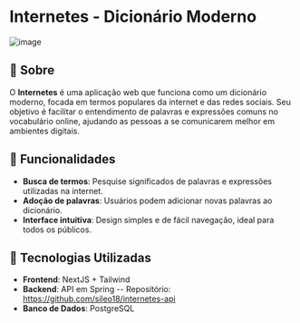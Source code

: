 # Internetes - Dicionário Moderno

![image](https://github.com/user-attachments/assets/72fb1c8e-dcfe-454e-9644-b57a98b5075f)
## 📖 Sobre

O **Internetes** é uma aplicação web que funciona como um dicionário moderno, focada em termos populares da internet e das redes sociais. Seu objetivo é facilitar o entendimento de palavras e expressões comuns no vocabulário online, ajudando as pessoas a se comunicarem melhor em ambientes digitais.

## 🚀 Funcionalidades

- **Busca de termos**: Pesquise significados de palavras e expressões utilizadas na internet.
- **Adoção de palavras**: Usuários podem adicionar novas palavras ao dicionário.
- **Interface intuitiva**: Design simples e de fácil navegação, ideal para todos os públicos.

## 🔧 Tecnologias Utilizadas

- **Frontend**: NextJS + Tailwind
- **Backend**: API em Spring  -- Repositório: https://github.com/sileo18/internetes-api
- **Banco de Dados**: PostgreSQL
